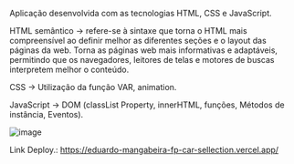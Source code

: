 Aplicação desenvolvida com as tecnologias HTML, CSS e JavaScript.


HTML semântico -> refere-se à sintaxe que torna o HTML mais compreensível ao definir melhor as diferentes seções e o layout das páginas da web. Torna as páginas web mais informativas e adaptáveis, permitindo que os navegadores, leitores de telas e motores de buscas interpretem melhor o conteúdo.

CSS -> Utilização da função VAR, animation.

JavaScript -> DOM (classList Property, innerHTML, funções, Métodos de instância, Eventos).





![image](https://github.com/mangabeiraeduardo/projeto-fp-car-sellection/assets/145777385/3d7eb408-5bdb-47f3-ba36-2d1937c8213a)


Link Deploy.: https://eduardo-mangabeira-fp-car-sellection.vercel.app/
